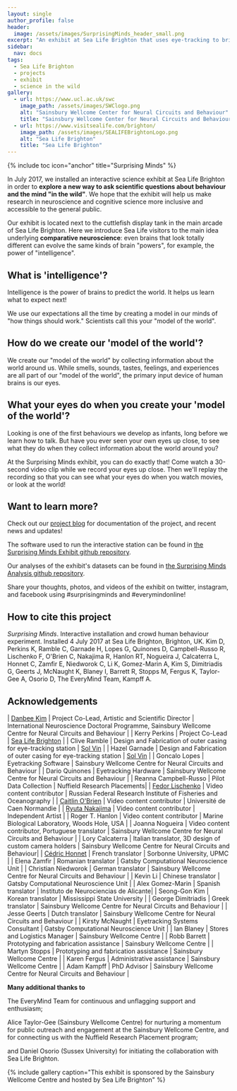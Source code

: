 ```yaml
---
layout: single
author_profile: false
header:
  image: /assets/images/SurprisingMinds_header_small.png
excerpt: "An exhibit at Sea Life Brighton that uses eye-tracking to bring neuroscience 'into the wild'! "
sidebar:  
  nav: docs
tags:
  - Sea Life Brighton
  - projects
  - exhibit
  - science in the wild
gallery: 
  - url: https://www.ucl.ac.uk/swc
    image_path: /assets/images/SWClogo.png
    alt: "Sainsbury Wellcome Center for Neural Circuits and Behaviour"
    title: "Sainsbury Wellcome Center for Neural Circuits and Behaviour"
  - url: https://www.visitsealife.com/brighton/
    image_path: /assets/images/SEALIFEBrightonLogo.png
    alt: "Sea Life Brighton"
    title: "Sea Life Brighton"
---
```


{% include toc icon="anchor" title="Surprising Minds" %}

In July 2017, we installed an interactive science exhibit at Sea Life Brighton in order to **explore a new way to ask scientific questions about behaviour and the mind "in the wild"**. We hope that the exhibit will help us make research in neuroscience and cognitive science more inclusive and accessible to the general public. 

Our exhibit is located next to the cuttlefish display tank in the main arcade of Sea Life Brighton. Here we introduce Sea Life visitors to the main idea underlying **comparative neuroscience**: even brains that look totally different can evolve the same kinds of brain "powers", for example, the power of "intelligence". 

## What is 'intelligence'?

Intelligence is the power of brains to predict the world. It helps us learn what to expect next!

We use our expectations all the time by creating a model in our minds of "how things should work." Scientists call this your "model of the world".

## How do we create our 'model of the world'?

We create our "model of the world" by collecting information about the world around us. While smells, sounds, tastes, feelings, and experiences are all part of our "model of the world", the primary input device of human brains is our eyes. 

## What your eyes do when you create your 'model of the world'?

Looking is one of the first behaviours we develop as infants, long before we learn how to talk. But have you ever seen your own eyes up close, to see what they do when they collect information about the world around you? 

At the Surprising Minds exhibit, you can do exactly that! Come watch a 30-second video clip while we record your eyes up close. Then we'll replay the recording so that you can see what your eyes do when you watch movies, or look at the world!

## Want to learn more?

Check out our [project blog](/SurprisingMinds/categories/) for documentation of the project, and recent news and updates!

The software used to run the interactive station can be found in [the Surprising Minds Exhibit github repository](https://github.com/everymind/SurprisingMinds-Exhibit). 

Our analyses of the exhibit's datasets can be found in [the Surprising Minds Analysis github repository](https://github.com/everymind/SurprisingMinds-Analysis).

Share your thoughts, photos, and videos of the exhibit on twitter, instagram, and facebook using #surprisingminds and #everymindonline!

## How to cite this project

*Surprising Minds*. Interactive installation and crowd human behaviour experiment. Installed 4 July 2017 at Sea Life Brighton, Brighton, UK. Kim D, Perkins K, Ramble C, Garnade H, Lopes G, Quinones D, Campbell-Russo R, Lischenko F, O'Brien C, Nakajima R, Hanlon RT, Nogueira J, Calcaterra L, Honnet C, Zamfir E, Niedworok C, Li K, Gomez-Marin A, Kim S, Dimitriadis G, Geerts J, McNaught K, Blaney I, Barrett R, Stopps M, Fergus K, Taylor-Gee A, Osorio D, The EveryMind Team, Kampff A. 

## Acknowledgements

| [Danbee Kim](http://danbeekim.org) | Project Co-Lead, Artistic and Scientific Director | International Neuroscience Doctoral Programme, Sainsbury Wellcome Centre for Neural Circuits and Behaviour  |
| Kerry Perkins    | Project Co-Lead   | [Sea Life Brighton](https://www.visitsealife.com/brighton/) |
| Clive Ramble     | Design and Fabrication of outer casing for eye-tracking station | [Sol Vin](mailto:info@sol-vin.com)  |
| Hazel Garnade    | Design and Fabrication of outer casing for eye-tracking station | [Sol Vin](mailto:info@sol-vin.com)  |
| Goncalo Lopes    | Eyetracking Software | Sainsbury Wellcome Centre for Neural Circuits and Behaviour |
| Dario Quinones   | Eyetracking Hardware | Sainsbury Wellcome Centre for Neural Circuits and Behaviour |
| Reanna Campbell-Russo | Pilot Data Collection | Nuffield Research Placements| 
| [Fedor Lischenko](mailto:Fedor-LN@ya.ru) | Video content contributor | Russian Federal Research Institute of Fisheries and Oceanography |
| [Caitlin O'Brien](mailto:ceobrien5@gmail.com) | Video content contributor | Université de Caen Normandie |
| [Ryuta Nakajima](http://ryutanakajima.com/) | Video content contributor | Independent Artist |
| Roger T. Hanlon | Video content contributor | Marine Biological Laboratory, Woods Hole, USA |
| Joanna Nogueira | Video content contributor, Portuguese translator | Sainsbury Wellcome Centre for Neural Circuits and Behaviour |
| Lory Calcaterra | Italian translator, 3D design of custom camera holders | Sainsbury Wellcome Centre for Neural Circuits and Behaviour|
| [Cédric Honnet](http://honnet.eu/) | French translator | Sorbonne University, UPMC |
| Elena Zamfir | Romanian translator | Gatsby Computational Neuroscience Unit |
| Christian Niedworok | German translator | Sainsbury Wellcome Centre for Neural Circuits and Behaviour |
| Kevin Li | Chinese translator | Gatsby Computational Neuroscience Unit |
| Alex Gomez-Marin | Spanish translator | Instituto de Neurociencias de Alicante|
| Seong-Gon Kim | Korean translator | Mississippi State University |
| George Dimitriadis | Greek translator | Sainsbury Wellcome Centre for Neural Circuits and Behaviour |
| Jesse Geerts | Dutch translator | Sainsbury Wellcome Centre for Neural Circuits and Behaviour |
| Kirsty McNaught  | Eyetracking Systems Consultant | Gatsby Computational Neuroscience Unit |
| Ian Blaney       | Stores and Logistics Manager | Sainsbury Wellcome Centre |
| Robb Barrett     | Prototyping and fabrication assistance | Sainsbury Wellcome Centre |
| Martyn Stopps    | Prototyping and fabrication assistance | Sainsbury Wellcome Centre |
| Karen Fergus     | Administrative assistance | Sainsbury Wellcome Centre |
| Adam Kampff      | PhD Advisor | Sainsbury Wellcome Centre for Neural Circuits and Behaviour |

**Many additional thanks to** 

The EveryMind Team for continuous and unflagging support and enthusiasm;   

Alice Taylor-Gee (Sainsbury Wellcome Centre) for nurturing a momentum for public outreach and engagement at the Sainsbury Wellcome Centre, and for connecting us with the Nuffield Research Placement program;  

and Daniel Osorio (Sussex University) for initiating the collaboration with Sea Life Brighton.

{% include gallery caption="This exhibit is sponsored by the Sainsbury Wellcome Centre and hosted by Sea Life Brighton" %}

